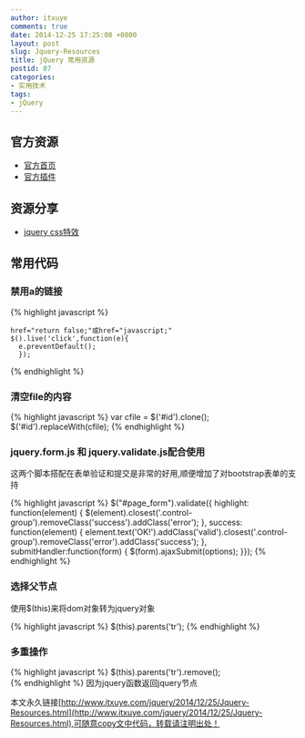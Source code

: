 ```yaml
---
author: itxuye
comments: true
date: 2014-12-25 17:25:08 +0800
layout: post
slug: Jquery-Resources
title: jQuery 常用资源
postid: 07
categories: 
- 实用技术
tags:
- jQuery 
---
```


## 官方资源

- [官方首页](http://jquery.com/)
- [官方插件](http://plugins.jquery.com/)

## 资源分享

- [jquery css特效](http://www.jqshare.com/)
<!-- more -->
## 常用代码

### 禁用a的链接

{% highlight javascript %} 

    href="return false;"或href="javascript;"
    $().live('click',function(e){
      e.preventDefault();
      });
{% endhighlight %}

### 清空file的内容
  {% highlight javascript %} 
    var cfile = $('#id').clone();
    $('#id').replaceWith(cfile);
{% endhighlight %}
### jquery.form.js 和 jquery.validate.js配合使用
这两个脚本搭配在表单验证和提交是非常的好用,顺便增加了对bootstrap表单的支持  

{% highlight javascript %} 
    $("#page_form").validate({
      highlight: function(element) {
        $(element).closest('.control-group').removeClass('success').addClass('error');
      },
      success: function(element) {
        element.text('OK!').addClass('valid').closest('.control-group').removeClass('error').addClass('success');
      },
      submitHandler:function(form) {
        $(form).ajaxSubmit(options);
    }});
{% endhighlight %}
### 选择父节点  
使用$(this)来将dom对象转为jquery对象 
 
{% highlight javascript %}
    $(this).parents('tr');
{% endhighlight %}
### 多重操作
{% highlight javascript %}
    $(this).parents('tr').remove();  
{% endhighlight %} 
    因为jquery函数返回jquery节点

本文永久链接[http://www.itxuye.com/jquery/2014/12/25/Jquery-Resources.html](http://www.itxuye.com/jquery/2014/12/25/Jquery-Resources.html),可随意copy文中代码，转载请注明出处！